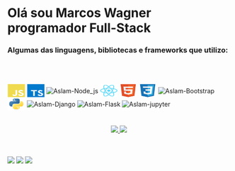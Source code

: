<div>
  <h1> Olá sou Marcos Wagner programador Full-Stack</h1>

  <h3> Algumas das linguagens, bibliotecas e frameworks que utilizo:</h3>
</div>
 <br>
 <br>
<div style="display: inline_block"><br>
  <img align="center" alt="Sslam-Js" height="30" width="40" src="https://raw.githubusercontent.com/devicons/devicon/master/icons/javascript/javascript-plain.svg">
  <img align="center" alt="Aslam-Ts" height="30" width="40" src="https://raw.githubusercontent.com/devicons/devicon/master/icons/typescript/typescript-plain.svg">
  <img align="center" alt="Aslam-Node_js" height="60" width="80" src="https://cdn.jsdelivr.net/gh/devicons/devicon/icons/nodejs/nodejs-plain-wordmark.svg">
  <img align="center" alt="Aslam-React" height="30" width="40" src="https://raw.githubusercontent.com/devicons/devicon/master/icons/react/react-original.svg">
  <img align="center" alt="Aslam-HTML" height="30" width="40" src="https://raw.githubusercontent.com/devicons/devicon/master/icons/html5/html5-original.svg">
  <img align="center" alt="Aslam-CSS" height="30" width="40" src="https://raw.githubusercontent.com/devicons/devicon/master/icons/css3/css3-original.svg">
  <img align="center" alt="Aslam-Bootstrap" height="30" width="40" src="https://cdn.jsdelivr.net/gh/devicons/devicon/icons/bootstrap/bootstrap-original.svg">
  <img align="center" alt="Aslam-Python" height="30" width="40" src="https://raw.githubusercontent.com/devicons/devicon/master/icons/python/python-original.svg">
  <img align="center" alt="Aslam-Django" height="60" width="80" src="https://cdn.jsdelivr.net/gh/devicons/devicon/icons/django/django-original.svg">
  <img align="center" alt="Aslam-Flask" height="60" width="80" src="https://cdn.jsdelivr.net/gh/devicons/devicon/icons/flask/flask-original-wordmark.svg">
  <img align="center" alt="Aslam-jupyter" height="40" width="60" src="https://cdn.jsdelivr.net/gh/devicons/devicon/icons/jupyter/jupyter-original-wordmark.svg">
</div>

 <br>
  <br>

<div align="center">
  <a href="https://www.linkedin.com/in/marcos-wagner-780622209/">
  <img height="180em" src="https://github-readme-stats.vercel.app/api?username=aslamw&show_icons=true&theme=merko&include_all_commits=true&count_private=true"/>
  <img height="150em" src="https://github-readme-stats.vercel.app/api/top-langs/?username=aslamw&layout=compact&langs_count=7&theme=merko"/>
</div>
  <br>
   <br>
   <br>
  <div> 
  <a href="https://www.youtube.com/playlist?list=PLto6ttEIMFddm1BC6vxFnRH3t3c8RHTfG" target="_blank"><img src="https://img.shields.io/badge/YouTube-FF0000?style=for-the-badge&logo=youtube&logoColor=white" target="_blank"></a>
  <a href = "mailto:wgngui14@gmail.com"><img src="https://img.shields.io/badge/-Gmail-%23333?style=for-the-badge&logo=gmail&logoColor=white" target="_blank"></a>
  <a href="https://www.linkedin.com/in/marcos-wagner-780622209/" target="_blank"><img src="https://img.shields.io/badge/-LinkedIn-%230077B5?style=for-the-badge&logo=linkedin&logoColor=white" target="_blank"></a> 
</div>
